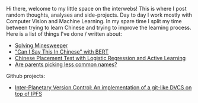 <!--
.. title: Martin Pettersson 
.. slug: index
.. date: 2019-11-19 11:34:56 UTC
.. tags: 
.. category: 
.. link: 
.. description: 
.. type: text
-->

Hi there, welcome to my little space on the interwebs! This is where I post random thoughts, analyses and side-projects. Day to day I work mostly with Computer Vision and Machine Learning. In my spare time I split my time between trying to learn Chinese and trying to improve the learning process. Here is a list of things I've done / written about:

* [Solving Minesweeper](posts/minesweeper/)
* ["Can I Say This In Chinese" with BERT](posts/can-i-say-this/)
* [Chinese Placement Test with Logistic Regression and Active Learning](posts/chinese-placement-test/)
* [Are parents picking less common names?](posts/name-statistics/)

Github projects:

* [Inter-Planetary Version Control: An implementation of a git-like DVCS on top of IPFS](https://github.com/martindbp/ipvc)
